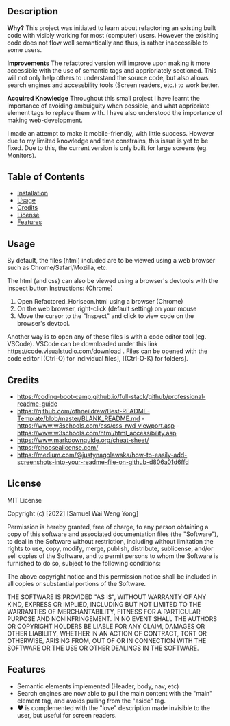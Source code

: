 # <Horiseon-Refactored>

## Description

**Why?**
This project was initiated to learn about refactoring an existing built code with visibly working for most (computer) users. However the exisiting code does not flow well semantically and thus, is rather inaccessible to some users. 

**Improvements**
The refactored version will improve upon making it more accessible with the use of semantic tags and apprioriately sectioned. This will not only help others to understand the source code, but also allows search engines and accessbility tools (Screen readers, etc.) to work better.

**Acquired Knowledge**
Throughout this small project I have learnt the importance of avoiding ambuiguity when possible, and what apprioriate element tags to replace them with. I have also understood the importance of making web-development. 

I made an attempt to make it mobile-friendly, with little success. However due to my limited knowledge and time constrains, this issue is yet to be fixed. Due to this, the current version is only built for large screens (eg. Monitors). 


## Table of Contents

- [Installation](#installation)
- [Usage](#usage)
- [Credits](#credits)
- [License](#license)
- [Features](#features)

## Usage

By default, the files (html) included are to be viewed using a web browser such as Chrome/Safari/Mozilla, etc. 

The html (and css) can also be viewed using a browser's devtools with the inspect button
Instructions: (Chrome)
1. Open Refactored_Horiseon.html using a browser (Chrome)
2. On the web browser, right-click (default setting) on your mouse
3. Move the cursor to the "Inspect" and click to view code on the browser's devtool.

Another way is to open any of these files is with a code editor tool (eg. VSCode). 
VSCode can be downloaded under this link https://code.visualstudio.com/download .
Files can be opened with the code editor [(Ctrl-O) for individual files], [(Ctrl-O-K) for folders]. 

## Credits

- https://coding-boot-camp.github.io/full-stack/github/professional-readme-guide
- https://github.com/othneildrew/Best-README-Template/blob/master/BLANK_README.md
-https://www.w3schools.com/css/css_rwd_viewport.asp
-https://www.w3schools.com/html/html_accessibility.asp
- https://www.markdownguide.org/cheat-sheet/
- https://choosealicense.com/
- https://medium.com/@justynagolawska/how-to-easily-add-screenshots-into-your-readme-file-on-github-d806a01d6ffd

## License

MIT License

Copyright (c) [2022] [Samuel Wai Weng Yong]

Permission is hereby granted, free of charge, to any person obtaining a copy
of this software and associated documentation files (the "Software"), to deal
in the Software without restriction, including without limitation the rights
to use, copy, modify, merge, publish, distribute, sublicense, and/or sell
copies of the Software, and to permit persons to whom the Software is
furnished to do so, subject to the following conditions:

The above copyright notice and this permission notice shall be included in all
copies or substantial portions of the Software.

THE SOFTWARE IS PROVIDED "AS IS", WITHOUT WARRANTY OF ANY KIND, EXPRESS OR
IMPLIED, INCLUDING BUT NOT LIMITED TO THE WARRANTIES OF MERCHANTABILITY,
FITNESS FOR A PARTICULAR PURPOSE AND NONINFRINGEMENT. IN NO EVENT SHALL THE
AUTHORS OR COPYRIGHT HOLDERS BE LIABLE FOR ANY CLAIM, DAMAGES OR OTHER
LIABILITY, WHETHER IN AN ACTION OF CONTRACT, TORT OR OTHERWISE, ARISING FROM,
OUT OF OR IN CONNECTION WITH THE SOFTWARE OR THE USE OR OTHER DEALINGS IN THE
SOFTWARE.


## Features

- Semantic elements implemented (Header, body, nav, etc)
- Search engines are now able to pull the main content with the "main" element tag, and avoids pulling from the "aside" tag.
- ❤️ is complemented with the "love" description made invisible to the user, but useful for screen readers. 


